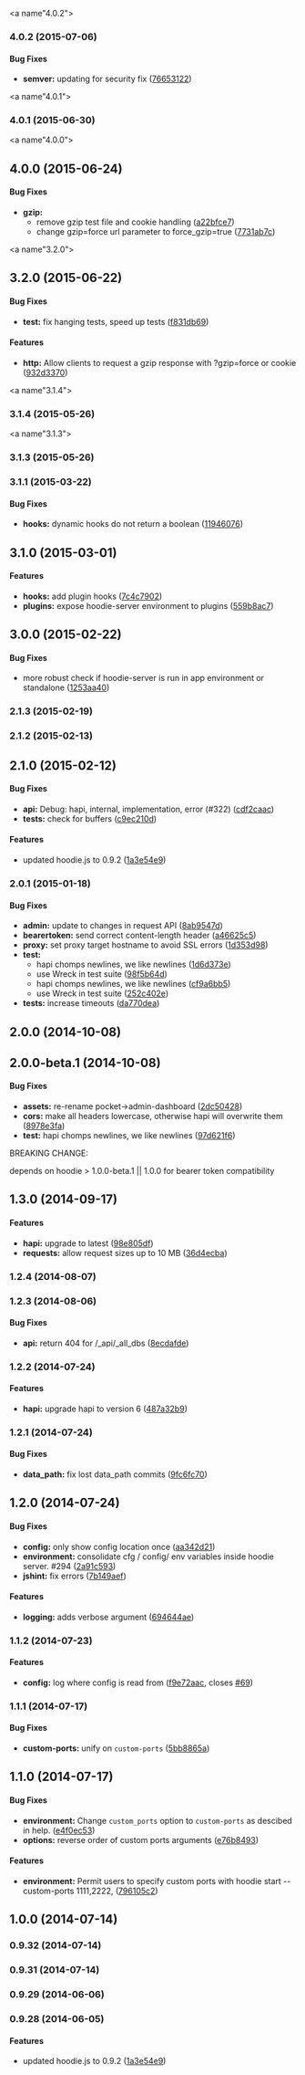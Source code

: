 <a name"4.0.2"></a>
### 4.0.2 (2015-07-06)


#### Bug Fixes

* **semver:** updating for security fix ([76653122](https://github.com/hoodiehq/hoodie-server/commit/76653122))


<a name"4.0.1"></a>
### 4.0.1 (2015-06-30)


<a name"4.0.0"></a>
## 4.0.0 (2015-06-24)


#### Bug Fixes

* **gzip:**
  * remove gzip test file and cookie handling ([a22bfce7](https://github.com/hoodiehq/hoodie-server/commit/a22bfce7))
  * change gzip=force url parameter to force_gzip=true ([7731ab7c](https://github.com/hoodiehq/hoodie-server/commit/7731ab7c))


<a name"3.2.0"></a>
## 3.2.0 (2015-06-22)


#### Bug Fixes

* **test:** fix hanging tests, speed up tests ([f831db69](https://github.com/hoodiehq/hoodie-server/commit/f831db69))


#### Features

* **http:** Allow clients to request a gzip response with ?gzip=force or cookie ([932d3370](https://github.com/hoodiehq/hoodie-server/commit/932d3370))


<a name"3.1.4"></a>
### 3.1.4 (2015-05-26)


<a name"3.1.3"></a>
### 3.1.3 (2015-05-26)


<a name="3.1.1"></a>
### 3.1.1 (2015-03-22)


#### Bug Fixes

* **hooks:** dynamic hooks do not return a boolean ([11946076](https://github.com/hoodiehq/hoodie-server/commit/119460767c930586cc150bde936d9cfb36614fa6))


<a name="3.1.0"></a>
## 3.1.0 (2015-03-01)


#### Features

* **hooks:** add plugin hooks ([7c4c7902](https://github.com/hoodiehq/hoodie-server/commit/7c4c79025ffd8f7e60fb04b851504402d99c9aa4))
* **plugins:** expose hoodie-server environment to plugins ([559b8ac7](https://github.com/hoodiehq/hoodie-server/commit/559b8ac72afcb81726eb49ad51e1a8e1a17e062c))


<a name="3.0.0"></a>
## 3.0.0 (2015-02-22)


#### Bug Fixes

* more robust check if hoodie-server is run in app environment or standalone ([1253aa40](https://github.com/hoodiehq/hoodie-server/commit/1253aa40ec20ac3f9133de8bf19596924242fac8))


<a name="2.1.3"></a>
### 2.1.3 (2015-02-19)


<a name="2.1.2"></a>
### 2.1.2 (2015-02-13)


<a name="2.1.0"></a>
## 2.1.0 (2015-02-12)


#### Bug Fixes

* **api:** Debug: hapi, internal, implementation, error (#322) ([cdf2caac](https://github.com/hoodiehq/hoodie-server/commit/cdf2caac0d7338736dec39f44cca2304b9e22ab1))
* **tests:** check for buffers ([c9ec210d](https://github.com/hoodiehq/hoodie-server/commit/c9ec210d13d2771925bc42fc062bcb218538dd7b))


#### Features

* updated hoodie.js to 0.9.2 ([1a3e54e9](https://github.com/hoodiehq/hoodie-server/commit/1a3e54e9f7a4c7fb3731040dc50e08f8831ac426))


<a name="2.0.1"></a>
### 2.0.1 (2015-01-18)


#### Bug Fixes

* **admin:** update to changes in request API ([8ab9547d](https://github.com/hoodiehq/hoodie-server/commit/8ab9547d65fbdcd5decc434e8ae9f18f9e85c4c7))
* **bearertoken:** send correct content-length header ([a46625c5](https://github.com/hoodiehq/hoodie-server/commit/a46625c5234299fecb0a6b4c0bee3e53e258a5ac))
* **proxy:** set proxy target hostname to avoid SSL errors ([1d353d98](https://github.com/hoodiehq/hoodie-server/commit/1d353d98a2ec6fa26bbdce9f63217ca4888f8bd4))
* **test:**
  * hapi chomps newlines, we like newlines ([1d6d373e](https://github.com/hoodiehq/hoodie-server/commit/1d6d373e82c8266cd6f0a283ad4dc1bb1c8f4fc2))
  * use Wreck in test suite ([98f5b64d](https://github.com/hoodiehq/hoodie-server/commit/98f5b64d1319bc90824a611a7da57cf632efa469))
  * hapi chomps newlines, we like newlines ([cf9a6bb5](https://github.com/hoodiehq/hoodie-server/commit/cf9a6bb5c890e6c3568d78f87ecb524acdc8a399))
  * use Wreck in test suite ([252c402e](https://github.com/hoodiehq/hoodie-server/commit/252c402e8e2f518e603826ace7653048821c8af8))
* **tests:** increase timeouts ([da770dea](https://github.com/hoodiehq/hoodie-server/commit/da770dea55850939cedbaf3ae64913453f40380f))


<a name="2.0.0"></a>
## 2.0.0 (2014-10-08)


<a name="2.0.0-beta.1"></a>
## 2.0.0-beta.1 (2014-10-08)


#### Bug Fixes

* **assets:** re-rename pocket->admin-dashboard ([2dc50428](https://github.com/hoodiehq/hoodie-server/commit/2dc50428fc846bf0405b383fcf064fd1cab9b276))
* **cors:** make all headers lowercase, otherwise hapi will overwrite them ([8978e3fa](https://github.com/hoodiehq/hoodie-server/commit/8978e3fae1a2e2f85369fce138497aaf6a9e87b9))
* **test:** hapi chomps newlines, we like newlines ([97d621f6](https://github.com/hoodiehq/hoodie-server/commit/97d621f6a426898d4ae34b6e2713a52ff4729066))

BREAKING CHANGE:

depends on hoodie > 1.0.0-beta.1 || 1.0.0 for bearer token compatibility


<a name="1.3.0"></a>
## 1.3.0 (2014-09-17)


#### Features

* **hapi:** upgrade to latest ([98e805df](https://github.com/hoodiehq/hoodie-server/commit/98e805dfa38fd80e5281b7e4c85502bb899a21e3))
* **requests:** allow request sizes up to 10 MB ([36d4ecba](https://github.com/hoodiehq/hoodie-server/commit/36d4ecbaef2b3c68e711da7dd4a30ed37840133c))


<a name="1.2.4"></a>
### 1.2.4 (2014-08-07)


<a name="1.2.3"></a>
### 1.2.3 (2014-08-06)


#### Bug Fixes

* **api:** return 404 for /_api/_all_dbs ([8ecdafde](https://github.com/hoodiehq/hoodie-server/commit/8ecdafde81629d2d8a0dc134f95da24064d5706d))


<a name="1.2.2"></a>
### 1.2.2 (2014-07-24)


#### Features

* **hapi:** upgrade hapi to version 6 ([487a32b9](https://github.com/hoodiehq/hoodie-server/commit/487a32b954c7f03bd1e87264ab052c891ca82239))


<a name="1.2.1"></a>
### 1.2.1 (2014-07-24)


#### Bug Fixes

* **data_path:** fix lost data_path commits ([9fc6fc70](https://github.com/hoodiehq/hoodie-server/commit/9fc6fc70a8f9ca45f038104cd44409688a1c9a69))


<a name="1.2.0"></a>
## 1.2.0 (2014-07-24)


#### Bug Fixes

* **config:** only show config location once ([aa342d21](https://github.com/hoodiehq/hoodie-server/commit/aa342d213342d49aae9285dab48e33e4a86519c7))
* **environment:** consolidate cfg / config/ env variables inside hoodie server. #294 ([2a91c593](https://github.com/hoodiehq/hoodie-server/commit/2a91c593afb7fcd63330fb679a4cd75852a3247b))
* **jshint:** fix errors ([7b149aef](https://github.com/hoodiehq/hoodie-server/commit/7b149aef4f8b7a92cf4f1a6c94bf3e9d58262f7d))


#### Features

* **logging:** adds verbose argument ([694644ae](https://github.com/hoodiehq/hoodie-server/commit/694644aef025d897f5c1e299c107cf4062942f6e))


<a name="1.1.2"></a>
### 1.1.2 (2014-07-23)


#### Features

* **config:** log where config is read from ([f9e72aac](https://github.com/hoodiehq/hoodie-server/commit/f9e72aacc0cf0d42c149eb586f0e2c1c4663ef01), closes [#69](https://github.com/hoodiehq/hoodie-server/issues/69))


<a name="1.1.1"></a>
### 1.1.1 (2014-07-17)


#### Bug Fixes

* **custom-ports:** unify on `custom-ports` ([5bb8865a](https://github.com/hoodiehq/hoodie-server/commit/5bb8865a768f0052d223a50e4ed27f6763a69338))


<a name="1.1.0"></a>
## 1.1.0 (2014-07-17)


#### Bug Fixes

* **environment:** Change `custom_ports` option to `custom-ports` as descibed in help. ([e4f0ec53](https://github.com/hoodiehq/hoodie-server/commit/e4f0ec5375d844b936b6dbc7d176368c1442192a))
* **options:** reverse order of custom ports arguments ([e76b8493](https://github.com/hoodiehq/hoodie-server/commit/e76b849371bb9a154ec08dc79803e36f502c8763))


#### Features

* **environment:** Permit users to specify custom ports with hoodie start --custom-ports 1111,2222, ([796105c2](https://github.com/hoodiehq/hoodie-server/commit/796105c2388a83a68aeb7a4b286d76399fd59b99))


<a name="1.0.0"></a>
## 1.0.0 (2014-07-14)


<a name="0.9.32"></a>
### 0.9.32 (2014-07-14)


<a name="0.9.31"></a>
### 0.9.31 (2014-07-14)


<a name="0.9.29"></a>
### 0.9.29 (2014-06-06)


<a name="0.9.28"></a>
### 0.9.28 (2014-06-05)


#### Features

* updated hoodie.js to 0.9.2 ([1a3e54e9](https://github.com/hoodiehq/hoodie-server/commit/1a3e54e9f7a4c7fb3731040dc50e08f8831ac426))


